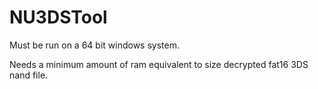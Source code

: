 # NU3DSTool
Must be run on a 64 bit windows system.

Needs a minimum amount of ram equivalent to size decrypted fat16 3DS nand file.
